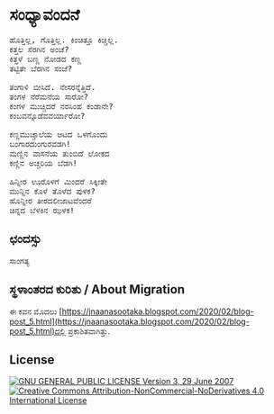 # ಸಂಧ್ಯಾವಂದನೆ

<pre>
ಹೊತ್ತಿಲ್ಲ, ಗೊತ್ತಿಲ್ಲ. ಕಿಂಚಿತ್ತೂ ಕಿಚ್ಚಿಲ್ಲ.
ಕತ್ತಲ ಸೆರಗಿನ ಅಂಚೆ?
ಕಿತ್ತಳೆ ಬಣ್ಣ ನೋಡದ ಕಣ್ಣ
ತಟ್ಟಿತೇ ಬೆರಗಿನ ಸಂಜೆ?

ತಂಗಾಳಿ ಬೀಸಿದೆ. ನೇಸರನ್ನೆತ್ತಿದೆ.
ತಂಗಳ ನೆರೆಮನೆಯ ಸಾರೋ?
ಕಂಗಳ ಮುಚ್ಚಿದರೆ ನರಸಿಂಹ ಕಂಡಾನೇ?
ಕಂಬವನ್ನೊಡೆವವರ್ಯಾರೋ?

ಕಣ್ಣಮುಚ್ಚಾಲೆಯ ಆಟದ ಒಳಗೊಂದು
ಬಂಗಾರದುಂಗುರವಡಗಿ!
ಮಣ್ಣಿನ ವಾಸನೆಯ ತುಂಬಿದೆ ಲೋಕದ
ಕಣ್ಣಿನ ಅಚ್ಚರಿಯ ಬೆಡಗಿ!

ಹಿನ್ನೀರ ಊರೊಳಗೆ ಮಿಂದರೆ ಸಿಕ್ಕೀತೇ
ಮುನ್ನಿನ ಕೊಳೆ ತೊಳೆದ ಪುಳಕ?
ಹೊನ್ನೀರ ತೀರದಲೀಜಾಟವೆಂದರೆ
ಚಿನ್ನದ ಬೆಳಕಿನ ಝಳಕ!
</pre>

## ಛಂದಸ್ಸು

ಸಾಂಗತ್ಯ

## ಸ್ಥಳಾಂತರದ ಕುರಿತು / About Migration

ಈ ಕವನ ಮೊದಲು [https://jnaanasootaka.blogspot.com/2020/02/blog-post_5.html](https://jnaanasootaka.blogspot.com/2020/02/blog-post_5.html)ದಲ್ಲಿ ಪ್ರಕಾಶಿತವಾಗಿತ್ತು.

## License

[![GNU GENERAL PUBLIC LICENSE Version 3, 29 June 2007](https://www.gnu.org/graphics/gplv3-127x51.png) ![Creative Commons Attribution-NonCommercial-NoDerivatives 4.0 International License](https://i.creativecommons.org/l/by-nc-nd/4.0/88x31.png)](../README.md#ಪರವಾನಗಿ--license)
